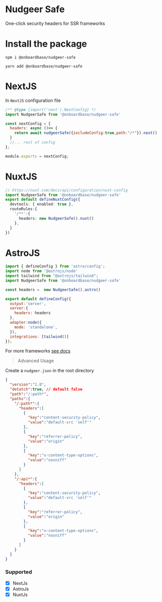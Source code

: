 # Nudgeer Safe

One-click security headers for SSR frameworks

# Install the package

```Text npm
npm i @onboardbase/nudgeer-safe
```
```Text yarn
yarn add @onboardbase/nudgeer-safe
```

# NextJS

In `NextJS` configuration file

```js nextjs.config.js
/** @type {import('next').NextConfig} */
import NudgeerSafe from '@onboardbase/nudgeer-safe'

const nextConfig = {
  headers: async ()=> {
    return await nudgeerSafe({includeConfig:true,path:"/*"}).next()
  }
  //... rest of config
};

module.exports = nextConfig;
```

# NuxtJS

```ts nuxt.config.ts
// https://nuxt.com/docs/api/configuration/nuxt-config
import NudgeerSafe from '@onboardbase/nudgeer-safe'
export default defineNuxtConfig({
  devtools: { enabled: true },
  routeRules:{
    '/**':{
      headers: new NudgeerSafe().nuxt()
    },
  }
})

```

# AstroJS

```js astro.config.mjs
import { defineConfig } from 'astro/config';
import node from '@astrojs/node'
import tailwind from "@astrojs/tailwind";
import NudgeerSafe from '@onboardbase/nudgeer-safe'

const headers =  new NudgeerSafe().astro()

export default defineConfig({
  output:'server',
  server:{
    headers: headers
  },
  adapter:node({
    mode: 'standalone',
  }),
  integrations: [tailwind()]
});
```
For more frameworks [see docs](https://docs.nudgeer.com)

> Advanced Usage

Create a `nudgeer.json` in the root directory

```json
{
  "version":"1.0",
  "detatch":true, // default false
  "path":"/:path*",
  "paths":{
    "/:path*":{
      "headers":[
        {
          "key":"content-security-policy",
          "value":"default-src 'self'"
        },
        {
          "key":"referrer-policy",
          "value":"origin"
        },
        {
          "key":"x-content-type-options",
          "value":"nosniff"
        }
      ]
    },
    "/:api*":{
      "headers":[
        {
          "key":"content-security-policy",
          "value":"default-src 'self'"
        },
        {
          "key":"referrer-policy",
          "value":"origin"
        },
        {
          "key":"x-content-type-options",
          "value":"nosniff"
        }
      ]
    }
  }
}

```

### Supported

- [x] NextJs
- [x] AstroJs
- [x] NuxtJs
